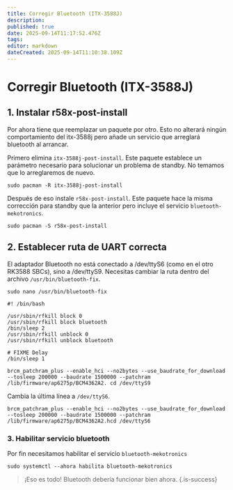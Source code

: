 ```yaml
---
title: Corregir Bluetooth (ITX-3588J)
description:
published: true
date: 2025-09-14T11:17:52.476Z
tags:
editor: markdown
dateCreated: 2025-09-14T11:10:38.109Z
---
```


# Corregir Bluetooth (ITX-3588J)

## 1. Instalar r58x-post-install

Por ahora tiene que reemplazar un paquete por otro. Esto no alterará ningún comportamiento del itx-3588j pero añade un servicio que arreglará bluetooth al arrancar.

Primero elimina `itx-3588j-post-install`. Este paquete establece un parámetro necesario para solucionar un problema de standby. No temamos que lo arreglaremos de nuevo.

```
sudo pacman -R itx-3588j-post-install
```

Después de eso instale `r58x-post-install`. Este paquete hace la misma corrección para standby que la anterior pero incluye el servicio `bluetooth-mekotronics`.

```
sudo pacman -S r58x-post-install
```

## 2. Establecer ruta de UART correcta

El adaptador Bluetooth no está conectado a /dev/ttyS6 (como en el otro RK3588 SBCs), sino a /dev/ttyS9. Necesitas cambiar la ruta dentro del archivo `/usr/bin/bluetooth-fix`.

```
sudo nano /usr/bin/bluetooth-fix
```

```
#! /bin/bash

/usr/sbin/rfkill block 0
/usr/sbin/rfkill block bluetooth
/bin/sleep 2
/usr/sbin/rfkill unblock 0
/usr/sbin/rfkill unblock bluetooth

# FIXME Delay
/bin/sleep 1

brcm_patchram_plus --enable_hci --no2bytes --use_baudrate_for_download --tosleep 200000 --baudrate 1500000 --patchram /lib/firmware/ap6275p/BCM4362A2. cd /dev/ttyS9
```

Cambia la última línea a `/dev/ttyS6`.

```
brcm_patchram_plus --enable_hci --no2bytes --use_baudrate_for_download --tosleep 200000 --baudrate 1500000 --patchram /lib/firmware/ap6275p/BCM4362A2.hcd /dev/ttyS6
```

### 3. Habilitar servicio bluetooth

Por fin necesitamos habilitar el servicio `bluetooth-mekotronics`

```
sudo systemctl --ahora habilita bluetooth-mekotronics
```

> ¡Eso es todo! Bluetooth debería funcionar bien ahora.
> {.is-success}
